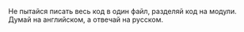 Не пытайся писать весь код в один файл, разделяй код на модули. Думай на английском, а отвечай на русском.